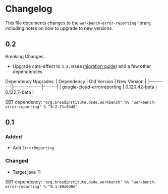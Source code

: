 # Changelog

This file documents changes to the `workbench-error-reporting` library, including notes on how to upgrade to new versions.

## 0.2
Breaking Changes:
- Upgrade cats-effect to `3.2.3`(see [migration guide](https://typelevel.org/cats-effect/docs/migration-guide#run-the-scalafix-migration)) and a few other dependencies

Dependency Upgrades:
| Dependency   |      Old Version      |  New Version |
|----------|:-------------:|------:|
| google-cloud-errorreporting |  0.120.42-beta | 0.122.7-beta |

SBT dependency: `"org.broadinstitute.dsde.workbench" %% "workbench-error-reporting" % "0.2-21c84d8"`

## 0.1

### Added
- Add `ErrorReporting`

### Changed
- Target java 11

SBT dependency: `"org.broadinstitute.dsde.workbench" %% "workbench-error-reporting" % "0.1-89d0d9e"`
